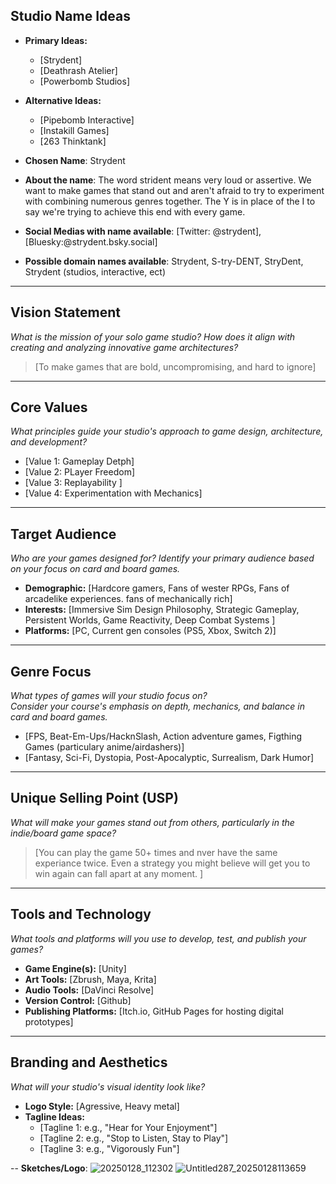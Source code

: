 

## Studio Name Ideas
- **Primary Ideas:**
  - [Strydent]
  - [Deathrash Atelier]
  - [Powerbomb Studios]
- **Alternative Ideas:**
  - [Pipebomb Interactive]
  - [Instakill Games]
  - [263 Thinktank]

- **Chosen Name**: Strydent
- **About the name**: The word strident means very loud or assertive. We want to make games that stand out and aren't afraid to try to experiment with combining numerous genres together. The Y is in place of the I to say we're trying to achieve this end with every game.
- **Social Medias with name available**: [Twitter: @strydent], [Bluesky:@strydent.bsky.social]
- **Possible domain names available**: Strydent, S-try-DENT, StryDent, Strydent (studios, interactive, ect)

---

## Vision Statement
*What is the mission of your solo game studio? How does it align with creating and analyzing innovative game architectures?*

> [To make games that are bold, uncompromising, and hard to ignore]

---

## Core Values
*What principles guide your studio's approach to game design, architecture, and development?*

- [Value 1: Gameplay Detph]
- [Value 2: PLayer Freedom]
- [Value 3: Replayability ]
- [Value 4: Experimentation with Mechanics]

---

## Target Audience
*Who are your games designed for? Identify your primary audience based on your focus on card and board games.*

- **Demographic:** [Hardcore gamers, Fans of wester RPGs, Fans of arcadelike experiences.  fans of mechanically rich]
- **Interests:** [Immersive Sim Design Philosophy, Strategic Gameplay, Persistent Worlds, Game Reactivity, Deep Combat Systems ]
- **Platforms:** [PC, Current gen consoles (PS5, Xbox, Switch 2)]

---

## Genre Focus
*What types of games will your studio focus on?*  
*Consider your course's emphasis on depth, mechanics, and balance in card and board games.*

- [FPS, Beat-Em-Ups/HacknSlash, Action adventure games, Figthing Games (particulary anime/airdashers)]
- [Fantasy, Sci-Fi, Dystopia, Post-Apocalyptic, Surrealism, Dark Humor]

---

## Unique Selling Point (USP)
*What will make your games stand out from others, particularly in the indie/board game space?*

> [You can play the game 50+ times and nver have the same experiance twice. Even a strategy you might believe will get you to win again can fall apart at any moment.  ]

---

## Tools and Technology
*What tools and platforms will you use to develop, test, and publish your games?*

- **Game Engine(s):** [Unity]
- **Art Tools:** [Zbrush, Maya, Krita]
- **Audio Tools:** [DaVinci Resolve]
- **Version Control:** [Github]
- **Publishing Platforms:** [Itch.io, GitHub Pages for hosting digital prototypes]

---

## Branding and Aesthetics
*What will your studio's visual identity look like?*

- **Logo Style:** [Agressive, Heavy metal]
- **Tagline Ideas:** 
  - [Tagline 1: e.g., "Hear for Your Enjoyment"]
  - [Tagline 2: e.g., "Stop to Listen, Stay to Play"]
  - [Tagline 3: e.g., "Vigorously Fun"]

-- **Sketches/Logo**:
![20250128_112302](https://github.com/user-attachments/assets/ffa02021-f89a-4502-abe3-13ebd8915e12)
![Untitled287_20250128113659](https://github.com/user-attachments/assets/fd8b737f-80c9-4928-9699-8cae8c587316)
